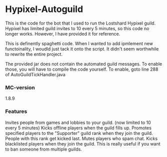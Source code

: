 # Hypixel-Autoguild
This is the code for the bot that I used to run the Lostshard Hypixel guild. 
Hypixel has limited guild invites to 10 every 5 minutes, so this code no longer works.
However, I have provided it for reference.

This is definently spaghetti code. When I wanted to add ipmlement new functoinality, I woudld just tack it onto the script.
It didn't seem worthwhile to rewrite the entire project.

The provided jar does not contain the automated guild messages. To enable those, you will have to compile the code yourself.
To enable, goto line 288 of AutoGuildTickHandler.java

### MC-version
1.8.9

### Features
Invites people from games and lobbies to your guild. (now limited to 10 every 5 minutes)
Kicks offline players when the guild fills up.
Promotes specified players to the "Supporter" guild rank when they join the guild. People with this rank get kicked last.
Mutes players who spam chat. 
Kicks blacklisted players when they join the guild. This is really useful if you want to ban someone from multiple guilds.
